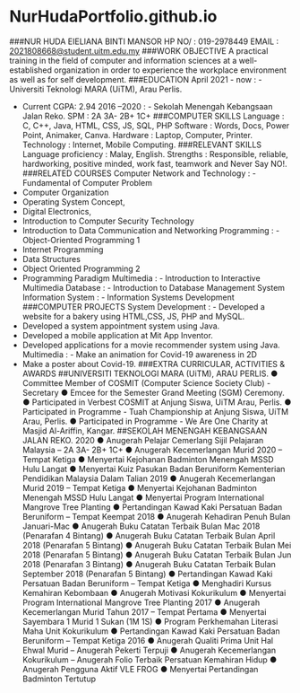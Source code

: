 # NurHudaPortfolio.github.io
###NUR HUDA EIELIANA BINTI MANSOR
HP NO/ : 019-2978449
EMAIL : 2021808668@student.uitm.edu.my
###WORK OBJECTIVE
A practical training in the field of computer and information sciences at a well-established organization in
order to experience the workplace environment as well as for self development.
###EDUCATION
April 2021 - now : - Universiti Teknologi MARA (UiTM), Arau Perlis.
- Current CGPA: 2.94
2016 –2020 : - Sekolah Menengah Kebangsaan Jalan Reko.
SPM : 2A 3A- 2B+ 1C+
###COMPUTER SKILLS
Language : C, C++, Java, HTML, CSS, JS, SQL, PHP
Software : Words, Docs, Power Point, Animaker, Canva.
Hardware : Laptop, Computer, Printer.
Technology : Internet, Mobile Computing.
###RELEVANT SKILLS
Language proficiency : Malay, English.
Strengths : Responsible, reliable, hardworking, positive minded, work fast, teamwork
and Never Say NO!.
###RELATED COURSES
Computer Network
and Technology
: - Fundamental of Computer Problem
- Computer Organization
- Operating System Concept,
- Digital Electronics,
- Introduction to Computer Security Technology
- Introduction to Data Communication and Networking
Programming : - Object-Oriented Programming 1
- Internet Programming
- Data Structures
- Object Oriented Programming 2
- Programming Paradigm
Multimedia : - Introduction to Interactive Multimedia
Database : - Introduction to Database Management System
Information System : - Information Systems Development
###COMPUTER PROJECTS
System Development : - Developed a website for a bakery using HTML,CSS, JS, PHP and
MySQL.
- Developed a system appointment system using Java.
- Developed a mobile application at Mit App Inventor.
- Developed applications for a movie recommender system using Java.
Multimedia : - Make an animation for Covid-19 awareness in 2D
- Make a poster about Covid-19.
###EXTRA CURRICULAR, ACTIVITIES & AWARDS
##UNIVERSITI TEKNOLOGI MARA (UiTM), ARAU PERLIS.
● Committee Member of COSMIT (Computer Science Society Club) - Secretary
● Emcee for the Semester Grand Meeting (SGM) Ceremony.
● Participated in Verbest COSMIT at Anjung Siswa, UiTM Arau, Perlis.
● Participated in Programme - Tuah Championship at Anjung Siswa, UiTM Arau, Perlis.
● Participated in Programme - We Are One Charity at Masjid Al-Ariffin, Kangar.
##SEKOLAH MENENGAH KEBANGSAAN JALAN REKO.
2020
● Anugerah Pelajar Cemerlang Sijil Pelajaran Malaysia – 2A 3A- 2B+ 1C+
● Anugerah Kecemerlangan Murid 2020 – Tempat Ketiga
● Menyertai Kejohanan Badminton Menengah MSSD Hulu Langat
● Menyertai Kuiz Pasukan Badan Beruniform Kementerian Pendidikan Malaysia Dalam Talian
2019
● Anugerah Kecemerlangan Murid 2019 – Tempat Ketiga
● Menyertai Kejohanan Badminton Menengah MSSD Hulu Langat
● Menyertai Program International Mangrove Tree Planting
● Pertandingan Kawad Kaki Persatuan Badan Beruniform – Tempat Keempat
2018
● Anugerah Kehadiran Penuh Bulan Januari-Mac
● Anugerah Buku Catatan Terbaik Bulan Mac 2018 (Penarafan 4 Bintang)
● Anugerah Buku Catatan Terbaik Bulan April 2018 (Penarafan 5 Bintang)
● Anugerah Buku Catatan Terbaik Bulan Mei 2018 (Penarafan 5 Bintang)
● Anugerah Buku Catatan Terbaik Bulan Jun 2018 (Penarafan 3 Bintang)
● Anugerah Buku Catatan Terbaik Bulan September 2018 (Penarafan 5 Bintang)
● Pertandingan Kawad Kaki Persatuan Badan Beruniform – Tempat Ketiga
● Menghadiri Kursus Kemahiran Kebombaan
● Anugerah Motivasi Kokurikulum
● Menyertai Program International Mangrove Tree Planting
2017
● Anugerah Kecemerlangan Murid Tahun 2017 – Tempat Pertama
● Menyertai Sayembara 1 Murid 1 Sukan (1M 1S)
● Program Perkhemahan Literasi Maha Unit Kokurikulum
● Pertandingan Kawad Kaki Persatuan Badan Beruniform – Tempat Ketiga
2016
● Anugerah Qualiti Prima Unit Hal Ehwal Murid – Anugerah Pekerti Terpuji
● Anugerah Kecemerlangan Kokurikulum – Anugerah Folio Terbaik Persatuan Kemahiran Hidup
● Anugerah Pengguna Aktif VLE FROG
● Menyertai Pertandingan Badminton Tertutup
